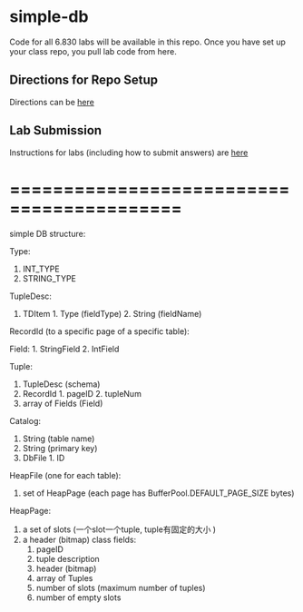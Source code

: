 simple-db
=========

Code for all 6.830 labs will be available in this repo. Once you have set up your class repo, you pull lab code from here.

Directions for Repo Setup
-------------------------

Directions can be [here](https://github.com/MIT-DB-Class/course-info-2017)

Lab Submission
-----

Instructions for labs (including how to submit answers) are [here](https://github.com/MIT-DB-Class/course-info-2017)

==========================================
==========================================
simple DB structure:

Type:
  1. INT_TYPE
  2. STRING_TYPE

TupleDesc:
  1. TDItem
    1. Type (fieldType)
    2. String (fieldName)

RecordId (to a specific page of a specific table):

Field:
    1. StringField
    2. IntField

Tuple:
  1. TupleDesc (schema)
  2. RecordId
    1. pageID
    2. tupleNum
  3. array of Fields (Field)

Catalog:
  1. String (table name)
  2. String (primary key)
  3. DbFile
    1. ID


HeapFile (one for each table):
  1. set of HeapPage (each page has BufferPool.DEFAULT_PAGE_SIZE bytes)

HeapPage:
  1. a set of slots (一个slot一个tuple, tuple有固定的大小 )
  2. a header (bitmap)
    class fields:
        1. pageID
        2. tuple description
        3. header (bitmap)
        4. array of Tuples
        5. number of slots (maximum number of tuples)
        6. number of empty slots
